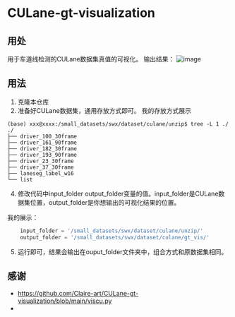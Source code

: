 # CULane-gt-visualization

## 用处

用于车道线检测的CULane数据集真值的可视化。
输出结果：
![image](https://github.com/578223592/CULane-gt-visualization/assets/65906820/f57d5385-3f49-40cf-b1e9-cea45c6de364)


## 用法

1. 克隆本仓库
2. 准备好CULane数据集，通用存放方式即可。
  我的存放方式展示
```
(base) xxx@xxxx:/small_datasets/swx/dataset/culane/unzip$ tree -L 1 ./
./
├── driver_100_30frame
├── driver_161_90frame
├── driver_182_30frame
├── driver_193_90frame
├── driver_23_30frame
├── driver_37_30frame
├── laneseg_label_w16
└── list

```

4. 修改代码中input_folder output_folder变量的值。input_folder是CULane数据集位置，output_folder是你想输出的可视化结果的位置。

我的展示：
```python
    input_folder = '/small_datasets/swx/dataset/culane/unzip/'
    output_folder = '/small_datasets/swx/dataset/culane/gt_vis/'
```

5. 运行即可，结果会输出在ouput_folder文件夹中，组合方式和原数据集相同。



## 感谢
- https://github.com/Claire-art/CULane-gt-visualization/blob/main/viscu.py
- 
